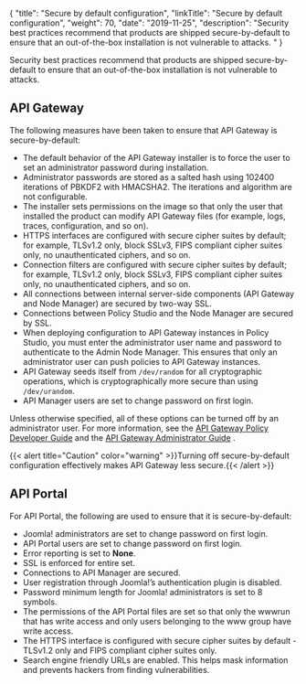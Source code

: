 {
"title": "Secure by default configuration",
"linkTitle": "Secure by default configuration",
"weight": 70,
"date": "2019-11-25",
"description": "Security best practices recommend that products are shipped secure-by-default to ensure that an out-of-the-box installation is not vulnerable to attacks. "
}

Security best practices recommend that products are shipped secure-by-default to ensure that an out-of-the-box installation is not vulnerable to attacks.

API Gateway
-----------

The following measures have been taken to ensure that API Gateway is secure-by-default:

-   The default behavior of the API Gateway installer is to force the user to set an administrator password during installation.
-   Administrator passwords are stored as a salted hash using 102400 iterations of PBKDF2 with HMACSHA2.
    The iterations and algorithm are not configurable.
-   The installer sets permissions on the image so that only the user that installed the product can modify API Gateway files (for example, logs, traces, configuration, and so on).
-   HTTPS interfaces are configured with secure cipher suites by default; for example, TLSv1.2 only, block SSLv3, FIPS compliant cipher suites only, no unauthenticated ciphers, and so on.
-   Connection filters are configured with secure cipher suites by default; for example, TLSv1.2 only, block SSLv3, FIPS compliant cipher suites only, no unauthenticated ciphers, and so on.
-   All connections between internal server-side components (API Gateway and Node Manager) are secured by two-way SSL.
-   Connections between Policy Studio and the Node Manager are secured by SSL.
-   When deploying configuration to API Gateway instances in Policy Studio, you must enter the administrator user name and password to authenticate to the Admin Node Manager. This ensures that only an administrator user can push policies to API Gateway instances.
-   API Gateway seeds itself from `/dev/random` for all cryptographic operations, which is cryptographically more secure than using `/dev/urandom`.
-   API Manager users are set to change password on first login.

Unless otherwise specified, all of these options can be turned off by an administrator user. For more information, see the
[API Gateway Policy Developer Guide](/bundle/APIGateway_77_PolicyDevGuide_allOS_en_HTML5/)
and the
[API Gateway Administrator Guide](/bundle/APIGateway_77_AdministratorGuide_allOS_en_HTML5/)
.

{{< alert title="Caution" color="warning" >}}Turning off secure-by-default configuration effectively makes API Gateway less secure.{{< /alert >}}

API Portal
----------

For API Portal, the following are used to ensure that it is secure-by-default:

-   Joomla! administrators are set to change password on first login.
-   API Portal users are set to change password on first login.
-   Error reporting is set to **None**.
-   SSL is enforced for entire set.
-   Connections to API Manager are secured.
-   User registration through Joomla!’s authentication plugin is disabled.
-   Password minimum length for Joomla! administrators is set to 8 symbols.
-   The permissions of the API Portal files are set so that only the wwwrun that has write access and only users belonging to the www group have write access.
-   The HTTPS interface is configured with secure cipher suites by default - TLSv1.2 only and FIPS compliant cipher suites only.
-   Search engine friendly URLs are enabled. This helps mask information and prevents hackers from finding vulnerabilities.

